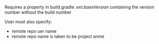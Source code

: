Requires a property in build.gradle: *ext.baseVersion* containing the version number without the build number

User must also specify:

- remote repo uer name
- remote repo name is taken to be project anme